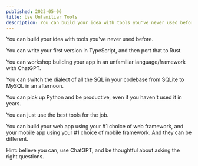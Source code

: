 ```yaml
---
published: 2023-05-06
title: Use Unfamiliar Tools
description: You can build your idea with tools you've never used before.
---
```


You can build your idea with tools you've never used before.

You can write your first version in TypeScript, and then port that to Rust.

You can workshop building your app in an unfamiliar language/framework with ChatGPT.

You can switch the dialect of all the SQL in your codebase from SQLite to MySQL in an afternoon.

You can pick up Python and be productive, even if you haven't used it in years.

You can just use the best tools for the job.

You can build your web app using your #1 choice of web framework, and your mobile app using your #1 choice of mobile framework. And they can be different.

Hint: believe you can, use ChatGPT, and be thoughtful about asking the right questions.
